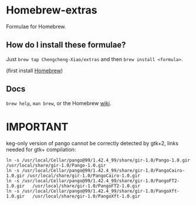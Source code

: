 Homebrew-extras
===============
Formulae for Homebrew.

How do I install these formulae?
--------------------------------
Just `brew tap Chengcheng-Xiao/extras` and then `brew install <formula>`.


(first install [Homebrew](http://brew.sh))

Docs
----
`brew help`, `man brew`, or the Homebrew [wiki][].

[wiki]:http://wiki.github.com/Homebrew/homebrew

# IMPORTANT
keg-only version of pango cannot be correctly detected by gtk+2, links needed for gtk+ compilation:
```
ln -s /usr/local/Cellar/pango@99/1.42.4_99/share/gir-1.0/Pango-1.0.gir      /usr/local/share/gir-1.0/Pango-1.0.gir
ln -s /usr/local/Cellar/pango@99/1.42.4_99/share/gir-1.0/PangoCairo-1.0.gir /usr/local/share/gir-1.0/PangoCairo-1.0.gir
ln -s /usr/local/Cellar/pango@99/1.42.4_99/share/gir-1.0/PangoFT2-1.0.gir   /usr/local/share/gir-1.0/PangoFT2-1.0.gir
ln -s /usr/local/Cellar/pango@99/1.42.4_99/share/gir-1.0/PangoXft-1.0.gir   /usr/local/share/gir-1.0/PangoXft-1.0.gir
```
